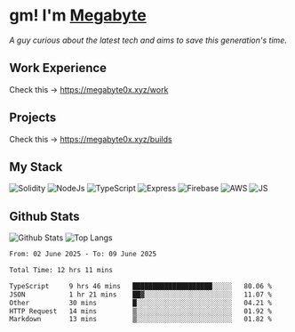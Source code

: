 # gm! I'm [Megabyte](https://megabyte0x.xyz/)

*A guy curious about the latest tech and aims to save this generation's time.*

## Work Experience

Check this -> https://megabyte0x.xyz/work

## Projects

Check this -> https://megabyte0x.xyz/builds

## My Stack

![Solidity](https://img.shields.io/badge/solidity-grey?style=for-the-badge&logo=solidity&logoColor=Green)
![NodeJs](https://img.shields.io/badge/NODE_JS-grey?style=for-the-badge&logo=nodedotjs&logoColor=Green)
![TypeScript](https://img.shields.io/badge/TS-grey?style=for-the-badge&logo=typescript&logoColor=Green)
![Express](https://img.shields.io/badge/EXPRESS-grey?style=for-the-badge&logo=EXPRESS&logoColor=Green)
![Firebase](https://img.shields.io/badge/EXPRESS-grey?style=for-the-badge&logo=EXPRESS&logoColor=Green)
![AWS](https://img.shields.io/badge/AWS-grey?style=for-the-badge&logo=amazonaws&logoColor=Yellow)
![JS](https://img.shields.io/badge/JS-grey?style=for-the-badge&logo=javascript&logoColor=Green)

## Github Stats

![Github Stats](https://github-readme-stats.vercel.app/api?username=megabyte0x&show_icons=true&theme=dark&hide_border=true&bg_color=0D1117) ![Top Langs](https://github-readme-stats.vercel.app/api/top-langs/?username=megabyte0x&layout=compact&theme=dark)

<!--START_SECTION:waka-->

```txt
From: 02 June 2025 - To: 09 June 2025

Total Time: 12 hrs 11 mins

TypeScript     9 hrs 46 mins   ████████████████████░░░░░   80.06 %
JSON           1 hr 21 mins    ██▓░░░░░░░░░░░░░░░░░░░░░░   11.07 %
Other          30 mins         █░░░░░░░░░░░░░░░░░░░░░░░░   04.21 %
HTTP Request   14 mins         ▒░░░░░░░░░░░░░░░░░░░░░░░░   01.92 %
Markdown       13 mins         ▒░░░░░░░░░░░░░░░░░░░░░░░░   01.82 %
```

<!--END_SECTION:waka-->


